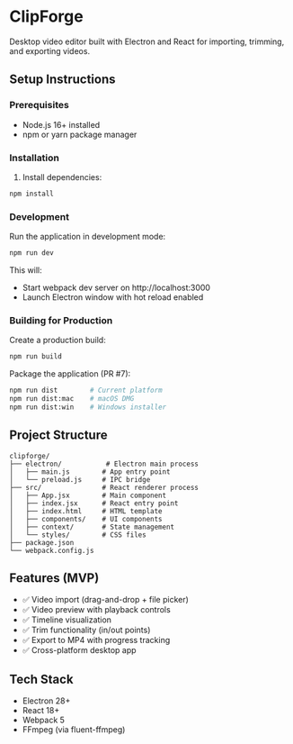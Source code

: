 # ClipForge

Desktop video editor built with Electron and React for importing, trimming, and exporting videos.

## Setup Instructions

### Prerequisites
- Node.js 16+ installed
- npm or yarn package manager

### Installation

1. Install dependencies:
```bash
npm install
```

### Development

Run the application in development mode:
```bash
npm run dev
```

This will:
- Start webpack dev server on http://localhost:3000
- Launch Electron window with hot reload enabled

### Building for Production

Create a production build:
```bash
npm run build
```

Package the application (PR #7):
```bash
npm run dist        # Current platform
npm run dist:mac    # macOS DMG
npm run dist:win    # Windows installer
```

## Project Structure

```
clipforge/
├── electron/           # Electron main process
│   ├── main.js        # App entry point
│   └── preload.js     # IPC bridge
├── src/               # React renderer process
│   ├── App.jsx        # Main component
│   ├── index.jsx      # React entry point
│   ├── index.html     # HTML template
│   ├── components/    # UI components
│   ├── context/       # State management
│   └── styles/        # CSS files
├── package.json
└── webpack.config.js
```

## Features (MVP)

- ✅ Video import (drag-and-drop + file picker)
- ✅ Video preview with playback controls
- ✅ Timeline visualization
- ✅ Trim functionality (in/out points)
- ✅ Export to MP4 with progress tracking
- ✅ Cross-platform desktop app

## Tech Stack

- Electron 28+
- React 18+
- Webpack 5
- FFmpeg (via fluent-ffmpeg)

